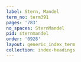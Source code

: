 ```yaml
---
label: Stern, Mandel
term_no: term391
pages: '783'
no_spaces: SternMandel
pid: sternmandel
order: '0928'
layout: generic_index_term
collection: index-headings
---
```

